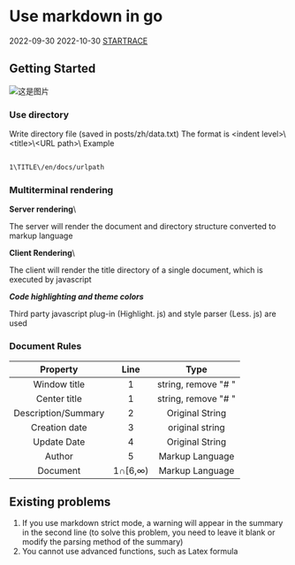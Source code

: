# Use markdown in go

2022-09-30
2022-10-30
[STARTRACE](/)

## Getting Started

![这是图片](img/1.jpg "Magic Gardens")

### Use directory

Write directory file (saved in posts/zh/data.txt)
The format is &lt;indent level&gt;\\&lt;title&gt;\\&lt;URL path&gt;\\
Example

```txt

1\TITLE\/en/docs/urlpath

```

### Multiterminal rendering

**Server rendering**\

The server will render the document and directory structure converted to markup language

**Client Rendering**\

The client will render the title directory of a single document, which is executed by javascript

***Code highlighting and theme colors***

Third party javascript plug-in (Highlight. js) and style parser (Less. js) are used

### Document Rules

|Property | Line | Type|
| :---:     | :----: |:---:|
|Window title | 1 | string, remove "# "|
|Center title | 1 | string, remove "# "|
|Description/Summary | 2 | Original String|
|Creation date | 3 | original string|
|Update Date | 4 | Original String|
|Author | 5 | Markup Language|
|Document |1∩[6,∞)| Markup Language|

## Existing problems

1. If you use markdown strict mode, a warning will appear in the summary in the second line (to solve this problem, you need to leave it blank or modify the parsing method of the summary)
2. You cannot use advanced functions, such as Latex formula
